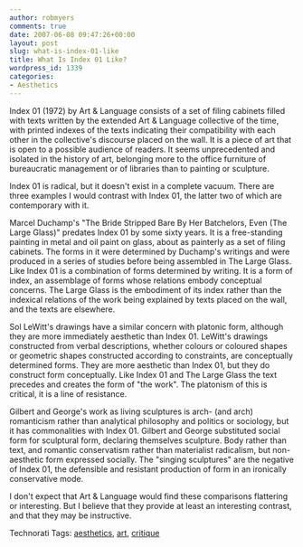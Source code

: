 ```yaml
---
author: robmyers
comments: true
date: 2007-06-08 09:47:26+00:00
layout: post
slug: what-is-index-01-like
title: What Is Index 01 Like?
wordpress_id: 1339
categories:
- Aesthetics
---
```


Index 01 (1972) by Art & Language consists of a set of filing cabinets filled with texts written by the extended Art & Language collective of the time, with printed indexes of the texts indicating their compatibility with each other in the collective's discourse placed on the wall. It is a piece of art that is open to a possible audience of readers. It seems unprecedented and isolated in the history of art, belonging more to the office furniture of bureaucratic management or of libraries than to painting or sculpture.  
  
Index 01 is radical, but it doesn't exist in a complete vacuum. There are three examples I would contrast with Index 01, the latter two of which are contemporary with it.  
  
Marcel Duchamp's "The Bride Stripped Bare By Her Batchelors, Even (The Large Glass)" predates Index 01 by some sixty years. It is a free-standing painting in metal and oil paint on glass, about as painterly as a set of filing cabinets. The forms in it were determined by Duchamp's writings and were produced in a series of studies before being assembled in The Large Glass. Like Index 01 is a combination of forms determined by writing. It is a form of index, an assemblage of forms whose relations embody conceptual concerns. The Large Glass is the embodiment of its index rather than the indexical relations of the work being explained by texts placed on the wall, and the texts are elsewhere.  
  
Sol LeWitt's drawings have a similar concern with platonic form, although they are more immediately aesthetic than Index 01. LeWitt's drawings constructed from verbal descriptions, whether colours or coloured shapes or geometric shapes constructed according to constraints, are conceptually determined forms. They are more aesthetic than Index 01, but they do construct form conceptually. Like Index 01 and The Large Glass the text precedes and creates the form of "the work". The platonism of this is critical, it is a line of resistance.  
  
Gilbert and George's work as living sculptures is arch- (and arch) romanticism rather than analytical philosophy and politics or sociology, but it has commonalities with Index 01. Gilbert and George substituted social form for sculptural form, declaring themselves sculpture. Body rather than text, and romantic conservatism rather than materialist radicalism, but non-aesthetic form expressed socially. The "singing sculptures" are the negative of Index 01, the defensible and resistant production of form in an ironically conservative mode.  
  
I don't expect that Art & Language would find these comparisons flattering or interesting. But I believe that they provide at least an interesting contrast, and that they may be instructive.  


Technorati Tags: [aesthetics](http://www.technorati.com/tag/aesthetics), [art](http://www.technorati.com/tag/art), [critique](http://www.technorati.com/tag/critique)

  


